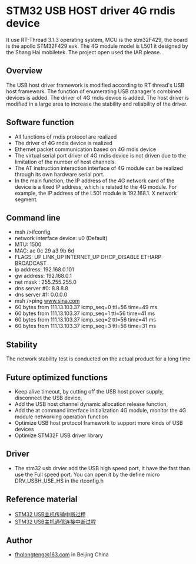 # STM32 USB HOST driver 4G rndis device #

It use RT-Thread 3.1.3 operating system, MCU is the stm32F429, the board is the apollo STM32F429 evk. The 4G module model is L501 it designed by the Shang Hai mobiletek. The project open used the IAR please.

## Overview ##

The USB host driver framework is modified according to RT thread's USB host framework. The function of enumerating USB manager's combined devices is added. The driver of 4G rndis device is added. The host driver is modified in a large area to increase the stability and reliability of the driver.

## Software function ##

* All functions of rndis protocol are realized
* The driver of 4G rndis device is realized
* Ethernet packet communication based on 4G rndis device
* The virtual serial port driver of 4G rndis device is not driven due to the limitation of the number of host channels. 
* The AT instruction interaction interface of 4G module can be realized through its own hardware serial port.
* In the main function, the IP address of the 4G network card of the device is a fixed IP address, which is related to the 4G module. For example, the IP address of the L501 module is 192.168.1. X network segment.


## Command line ##
* msh />ifconfig
* network interface device: u0 (Default)
* MTU: 1500
* MAC: ac 0c 29 a3 9b 6d 
* FLAGS: UP LINK_UP INTERNET_UP DHCP_DISABLE ETHARP BROADCAST
* ip address: 192.168.0.101
* gw address: 192.168.0.1
* net mask  : 255.255.255.0
* dns server #0: 8.8.8.8
* dns server #1: 0.0.0.0
* msh />ping www.sina.com
* 60 bytes from 111.13.103.37 icmp_seq=0 ttl=56 time=49 ms
* 60 bytes from 111.13.103.37 icmp_seq=1 ttl=56 time=41 ms
* 60 bytes from 111.13.103.37 icmp_seq=2 ttl=56 time=41 ms
* 60 bytes from 111.13.103.37 icmp_seq=3 ttl=56 time=31 ms


## Stability ##
The network stability test is conducted on the actual product for a long time


## Future optimized functions ##
* Keep alive timeout, by cutting off the USB host power supply, disconnect the USB device, 
* Add the USB host channel dynamic allocation release function, 
* Add the at command interface initialization 4G module, monitor the 4G module networking operation function
* Optimize USB host protocol framework to support more kinds of USB devices
* Optimize STM32F USB driver library

## Driver ##
* The stm32 usb drvier add the USB high speed port, It have the fast than use the Full speed port. You can open it by the define micro DRV_USBH_USE_HS in the rtconfig.h

## Reference material
* [STM32 USB主机传输中断过程](https://blog.csdn.net/fhqlongteng/article/details/116898748?spm=1001.2014.3001.5501)
* [STM32 USB主机通信连接中断过程](https://blog.csdn.net/fhqlongteng/article/details/116897096?spm=1001.2014.3001.5501)

## Author
* fhqlongteng@163.com in Beijing China



